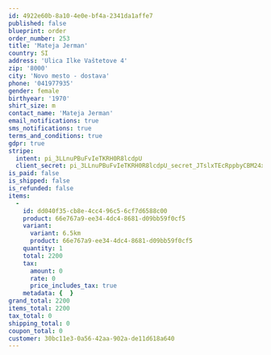 ```yaml
---
id: 4922e60b-8a10-4e0e-bf4a-2341da1affe7
published: false
blueprint: order
order_number: 253
title: 'Mateja Jerman'
country: SI
address: 'Ulica Ilke Vaštetove 4'
zip: '8000'
city: 'Novo mesto - dostava'
phone: '041977935'
gender: female
birthyear: '1970'
shirt_size: m
contact_name: 'Mateja Jerman'
email_notifications: true
sms_notifications: true
terms_and_conditions: true
gdpr: true
stripe:
  intent: pi_3LLnuPBuFvIeTKRH0R8lcdpU
  client_secret: pi_3LLnuPBuFvIeTKRH0R8lcdpU_secret_JTslxTEcRppbyCBM24xfuUHl5
is_paid: false
is_shipped: false
is_refunded: false
items:
  -
    id: dd040f35-cb8e-4cc4-96c5-6cf7d6588c00
    product: 66e767a9-ee34-4dc4-8681-d09bb59f0cf5
    variant:
      variant: 6.5km
      product: 66e767a9-ee34-4dc4-8681-d09bb59f0cf5
    quantity: 1
    total: 2200
    tax:
      amount: 0
      rate: 0
      price_includes_tax: true
    metadata: {  }
grand_total: 2200
items_total: 2200
tax_total: 0
shipping_total: 0
coupon_total: 0
customer: 30bc11e3-0a56-42aa-902a-de11d618a640
---
```


